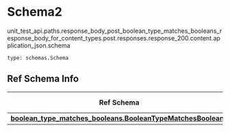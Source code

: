 # Schema2
unit_test_api.paths.response_body_post_boolean_type_matches_booleans_response_body_for_content_types.post.responses.response_200.content.application_json.schema
```
type: schemas.Schema
```

## Ref Schema Info
Ref Schema | Input Type | Output Type
---------- | ---------- | -----------
[**boolean_type_matches_booleans.BooleanTypeMatchesBooleans**](../../../../../../../../components/schema/boolean_type_matches_booleans.md) | bool | bool
